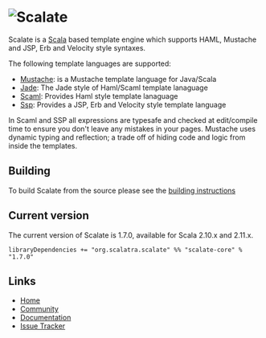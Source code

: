 ![Scalate][logo]
===============================

Scalate is a [Scala](http://www.scala-lang.org) based template engine which supports HAML, Mustache and JSP, Erb and Velocity style syntaxes.

The following template languages are supported:

  * [Mustache](http://scalate.github.io/scalate/documentation/mustache.html#features): is a Mustache template language for Java/Scala
  * [Jade](http://scalate.github.io/scalate/documentation/scaml-reference.html#jade): The Jade style of Haml/Scaml template lanaguage
  * [Scaml](http://scalate.github.io/scalate/documentation/scaml-reference.html#features): Provides Haml style template lanaguage
  * [Ssp](http://scalate.github.io/scalate/documentation/ssp-reference.html#syntax): Provides a JSP, Erb and Velocity style template language

In Scaml and SSP all expressions are typesafe and checked at edit/compile time to ensure you don't leave any mistakes in your pages.
Mustache uses dynamic typing and reflection; a trade off of hiding code and logic from inside the templates.

Building
--------

To build Scalate from the source please see the [building instructions](http://scalate.github.io/scalate/building.html)

Current version
---------------

The current version of Scalate is 1.7.0, available for Scala 2.10.x 
and 2.11.x.

    libraryDependencies += "org.scalatra.scalate" %% "scalate-core" % "1.7.0"

Links
-----

* [Home](http://scalate.github.io/scalate)
* [Community](http://scalate.github.io/scalate/community.html)
* [Documentation](http://scalate.github.io/scalate/documentation/)
* [Issue Tracker](http://scalate.assembla.com/spaces/scalate/tickets)

[logo]: http://scalate.github.io/scalate/images/project-logo.png "Scalate"
